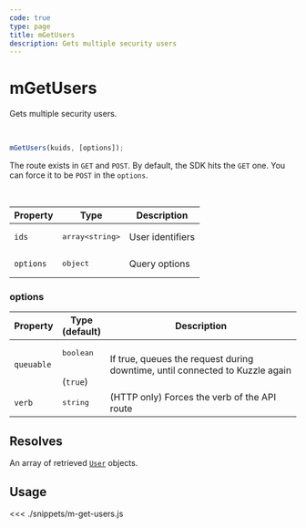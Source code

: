```yaml
---
code: true
type: page
title: mGetUsers
description: Gets multiple security users
---
```


# mGetUsers

Gets multiple security users.

<br />

```js
mGetUsers(kuids, [options]);
```
The route exists in `GET` and `POST`.
By default, the SDK hits the `GET` one.
You can force it to be `POST` in the `options`.

<br />

| Property | Type | Description |
|--- |--- |--- |
| `ids` | <pre>array&lt;string&gt;</pre> | User identifiers |
| `options` | <pre>object</pre> | Query options |

### options

| Property | Type<br />(default) | Description |
| --- | --- | --- |
| `queuable` | <pre>boolean</pre><br />(`true`) | If true, queues the request during downtime, until connected to Kuzzle again |
| `verb`     | <pre>string</pre>      | (HTTP only) Forces the verb of the API route |

## Resolves

An array of retrieved [`User`](/sdk/js/7/core-classes/user/introduction) objects.

## Usage

<<< ./snippets/m-get-users.js
